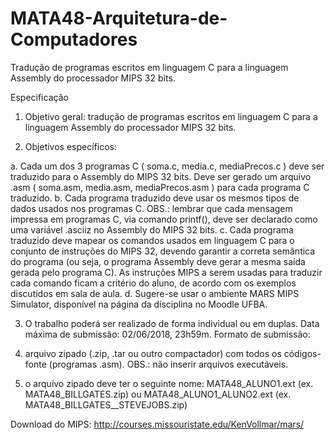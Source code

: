 # MATA48-Arquitetura-de-Computadores
Tradução de programas escritos em linguagem C para a linguagem Assembly do processador MIPS 32 bits.

Especificação

1. Objetivo geral: tradução de programas escritos em linguagem C para a linguagem
Assembly do processador MIPS 32 bits.

2. Objetivos específicos:

a. Cada um dos 3 programas C ( soma.c, media.c, mediaPrecos.c ) deve
ser traduzido para o Assembly do MIPS 32 bits. Deve ser gerado um
arquivo .asm ( soma.asm, media.asm, mediaPrecos.asm ) para cada
programa C traduzido.
b. Cada programa traduzido deve usar os mesmos tipos de dados usados
nos programas C. OBS.: lembrar que cada mensagem impressa em
programas C, via comando printf(), deve ser declarado como uma
variável .asciiz no Assembly do MIPS 32 bits.
c. Cada programa traduzido deve mapear os comandos usados em
linguagem C para o conjunto de instruções do MIPS 32, devendo garantir
a correta semântica do programa (ou seja, o programa Assembly deve
gerar a mesma saída gerada pelo programa C). As instruções MIPS a
serem usadas para traduzir cada comando ficam a critério do aluno, de
acordo com os exemplos discutidos em sala de aula.
d. Sugere-se usar o ambiente MARS MIPS Simulator, disponível na página
da disciplina no Moodle UFBA.

3. O trabalho poderá ser realizado de forma individual ou em duplas.
Data máxima de submissão: 02/06/2018, 23h59m.
Formato de submissão:

1. arquivo zipado (.zip, .tar ou outro compactador) com todos os códigos-fonte
(programas .asm). OBS.: não inserir arquivos executáveis.

2. o arquivo zipado deve ter o seguinte nome: MATA48_ALUNO1.ext
(ex. MATA48_BILLGATES.zip) ou MATA48_ALUNO1_ALUNO2.ext (ex.
MATA48_BILLGATES__STEVEJOBS.zip)

Download do MIPS: http://courses.missouristate.edu/KenVollmar/mars/
